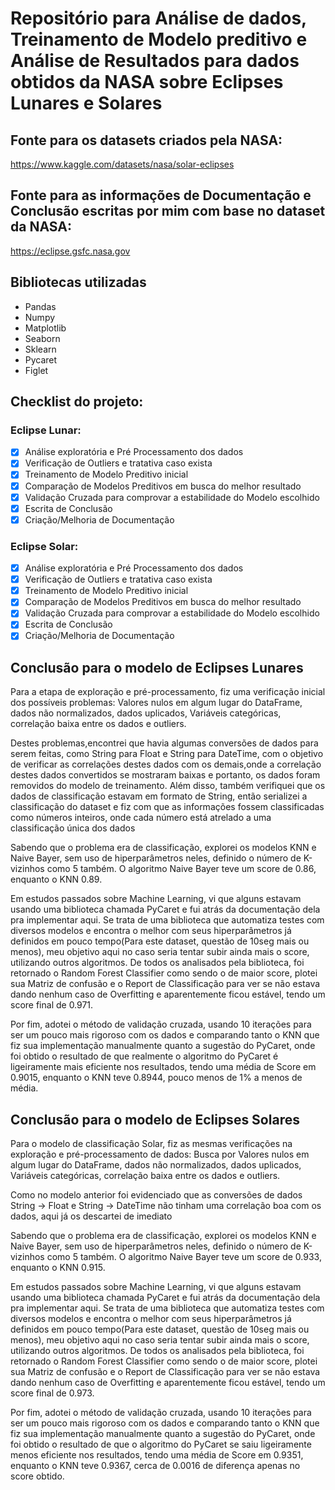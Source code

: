 # Repositório para Análise de dados, Treinamento de Modelo preditivo e Análise de Resultados para dados obtidos da NASA sobre Eclipses Lunares e Solares
## Fonte para os datasets criados pela NASA: 
https://www.kaggle.com/datasets/nasa/solar-eclipses

## Fonte para as informações de Documentação e Conclusão escritas por mim com base no dataset da NASA:
https://eclipse.gsfc.nasa.gov

## Bibliotecas utilizadas
- Pandas
- Numpy
- Matplotlib
- Seaborn
- Sklearn
- Pycaret
- Figlet

## Checklist do projeto:
### Eclipse Lunar:
- [x] Análise exploratória e Pré Processamento dos dados
- [x] Verificação de Outliers e tratativa caso exista
- [x] Treinamento de Modelo Preditivo inicial
- [x] Comparação de Modelos Preditivos em busca do melhor resultado
- [x] Validação Cruzada para comprovar a estabilidade do Modelo escolhido
- [x] Escrita de Conclusão
- [x] Criação/Melhoria de Documentação
### Eclipse Solar:
- [x] Análise exploratória e Pré Processamento dos dados
- [x] Verificação de Outliers e tratativa caso exista
- [x] Treinamento de Modelo Preditivo inicial
- [x] Comparação de Modelos Preditivos em busca do melhor resultado
- [x] Validação Cruzada para comprovar a estabilidade do Modelo escolhido
- [x] Escrita de Conclusão
- [x] Criação/Melhoria de Documentação

## Conclusão para o modelo de Eclipses Lunares
Para a etapa de exploração e pré-processamento, fiz uma verificação inicial dos possíveis problemas: Valores nulos em algum lugar do DataFrame, dados não normalizados, dados uplicados, Variáveis categóricas, correlação baixa entre os dados e outliers.

Destes problemas,encontrei que havia algumas conversões de dados para serem feitas, como String para Float e String para DateTime, com o objetivo de verificar as correlações destes dados com os demais,onde a correlação destes dados convertidos se mostraram baixas e portanto, os dados foram removidos do modelo de treinamento. Além disso, também verifiquei que os dados de classificação estavam em formato de String, então serializei a classificação do dataset e fiz com que as informações fossem classificadas como números inteiros, onde cada número está atrelado a uma classificação única dos dados

Sabendo que o problema era de classificação, explorei os modelos KNN e Naive Bayer, sem uso de hiperparâmetros neles, definido o número de K-vizinhos como 5 também. O algoritmo Naive Bayer teve um score de 0.86, enquanto o KNN 0.89.

Em estudos passados sobre Machine Learning, vi que alguns estavam usando uma biblioteca chamada PyCaret e fui atrás da documentação dela pra implementar aqui. Se trata de uma biblioteca que automatiza testes com diversos modelos e encontra o melhor com seus hiperparâmetros já definidos em pouco tempo(Para este dataset, questão de 10seg mais ou menos), meu objetivo aqui no caso seria tentar subir ainda mais o score, utilizando outros algoritmos. De todos os analisados pela biblioteca, foi retornado o Random Forest Classifier como sendo o de maior score, plotei sua Matriz de confusão e o Report de Classificação para ver se não estava dando nenhum caso de Overfitting e aparentemente ficou estável, tendo um score final de 0.971.

Por fim, adotei o método de validação cruzada, usando 10 iterações para ser um pouco mais rigoroso com os dados e comparando tanto o KNN que fiz sua implementação manualmente quanto a sugestão do PyCaret, onde foi obtido o resultado de que realmente o algoritmo do PyCaret é ligeiramente mais eficiente nos resultados, tendo uma média de Score em 0.9015, enquanto o KNN teve 0.8944, pouco menos de 1% a menos de média.

## Conclusão para o modelo de Eclipses Solares
Para o modelo de classificação Solar, fiz as mesmas verificações na exploração e pré-processamento de dados: Busca por Valores nulos em algum lugar do DataFrame, dados não normalizados, dados uplicados, Variáveis categóricas, correlação baixa entre os dados e outliers.

Como no modelo anterior foi evidenciado que as conversões de dados String -> Float e String -> DateTime não tinham uma correlação boa com os dados, aqui já os descartei de imediato

Sabendo que o problema era de classificação, explorei os modelos KNN e Naive Bayer, sem uso de hiperparâmetros neles, definido o número de K-vizinhos como 5 também. O algoritmo Naive Bayer teve um score de 0.933, enquanto o KNN 0.915.

Em estudos passados sobre Machine Learning, vi que alguns estavam usando uma biblioteca chamada PyCaret e fui atrás da documentação dela pra implementar aqui. Se trata de uma biblioteca que automatiza testes com diversos modelos e encontra o melhor com seus hiperparâmetros já definidos em pouco tempo(Para este dataset, questão de 10seg mais ou menos), meu objetivo aqui no caso seria tentar subir ainda mais o score, utilizando outros algoritmos. De todos os analisados pela biblioteca, foi retornado o Random Forest Classifier como sendo o de maior score, plotei sua Matriz de confusão e o Report de Classificação para ver se não estava dando nenhum caso de Overfitting e aparentemente ficou estável, tendo um score final de 0.973.

Por fim, adotei o método de validação cruzada, usando 10 iterações para ser um pouco mais rigoroso com os dados e comparando tanto o KNN que fiz sua implementação manualmente quanto a sugestão do PyCaret, onde foi obtido o resultado de que o algoritmo do PyCaret se saiu ligeiramente menos eficiente nos resultados, tendo uma média de Score em 0.9351, enquanto o KNN teve 0.9367, cerca de 0.0016 de diferença apenas no score obtido.
